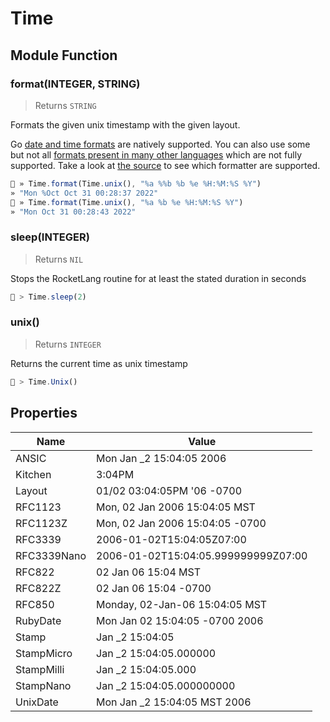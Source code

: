 # Time




## Module Function

### format(INTEGER, STRING)
> Returns `STRING`

Formats the given unix timestamp with the given layout.

Go [date and time formats](https://gosamples.dev/date-time-format-cheatsheet/) are natively supported.
You can also use some but not all [formats present in many other languages](https://apidock.com/ruby/Time/strftime) which are not fully supported.
Take a look at [the source](https://github.com/Flipez/rocket-lang/blob/main/stdlib/time.go) to see which formatter are supported.


```js
🚀 » Time.format(Time.unix(), "%a %%b %b %e %H:%M:%S %Y")
» "Mon %Oct Oct 31 00:28:37 2022"
🚀 » Time.format(Time.unix(), "%a %b %e %H:%M:%S %Y")
» "Mon Oct 31 00:28:43 2022"
```


### sleep(INTEGER)
> Returns `NIL`

Stops the RocketLang routine for at least the stated duration in seconds


```js
🚀 > Time.sleep(2)
```


### unix()
> Returns `INTEGER`

Returns the current time as unix timestamp


```js
🚀 > Time.Unix()
```



## Properties
| Name | Value |
| ---- | ----- |
| ANSIC | Mon Jan _2 15:04:05 2006 |
| Kitchen | 3:04PM |
| Layout | 01/02 03:04:05PM '06 -0700 |
| RFC1123 | Mon, 02 Jan 2006 15:04:05 MST |
| RFC1123Z | Mon, 02 Jan 2006 15:04:05 -0700 |
| RFC3339 | 2006-01-02T15:04:05Z07:00 |
| RFC3339Nano | 2006-01-02T15:04:05.999999999Z07:00 |
| RFC822 | 02 Jan 06 15:04 MST |
| RFC822Z | 02 Jan 06 15:04 -0700 |
| RFC850 | Monday, 02-Jan-06 15:04:05 MST |
| RubyDate | Mon Jan 02 15:04:05 -0700 2006 |
| Stamp | Jan _2 15:04:05 |
| StampMicro | Jan _2 15:04:05.000000 |
| StampMilli | Jan _2 15:04:05.000 |
| StampNano | Jan _2 15:04:05.000000000 |
| UnixDate | Mon Jan _2 15:04:05 MST 2006 |
